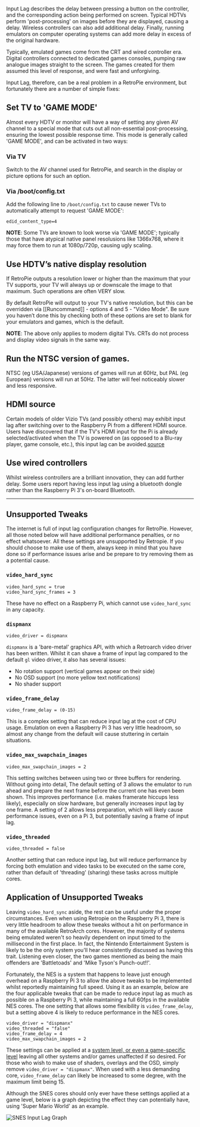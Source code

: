 Input Lag describes the delay between pressing a button on the controller, and the corresponding action being performed on screen. Typical HDTVs perform 'post-processing' on images before they are displayed, causing a delay. Wireless controllers can also add additional delay. Finally, running emulators on computer operating systems can add more delay in excess of the original hardware.

Typically, emulated games come from the CRT and wired controller era. Digital controllers connected to dedicated games consoles, pumping raw analogue images straight to the screen. The games created for them assumed this level of response, and were fast and unforgiving.

Input Lag, therefore, can be a real problem in a RetroPie environment, but fortunately there are a number of simple fixes:

## Set TV to 'GAME MODE'
Almost every HDTV or monitor will have a way of setting any given AV channel to a special mode that cuts out all non-essential post-processing, ensuring the lowest possible response time. This mode is generally called 'GAME MODE', and can be activated in two ways:

### Via TV
Switch to the AV channel used for RetroPie, and search in the display or picture options for such an option.

### Via /boot/config.txt
Add the following line to `/boot/config.txt` to cause newer TVs to automatically attempt to request 'GAME MODE':
```
edid_content_type=4
```

**NOTE**: Some TVs are known to look worse via 'GAME MODE'; typically those that have atypical native panel resolusions like 1366x768, where it may force them to run at 1080p/720p, causing ugly scaling.

## Use HDTV’s native display resolution
If RetroPie outputs a resolution lower or higher than the maximum that your TV supports, your TV will always up or downscale the image to that maximum. Such operations are often VERY slow. 

By default RetroPie will output to your TV's native resolution, but this can be overridden via [[Runcommand]] - options 4 and 5 - "Video Mode". Be sure you haven’t done this by checking both of these options are set to blank for your emulators and games, which is the default.

**NOTE**: The above only applies to modern digital TVs. CRTs do not process and display video signals in the same way.

## Run the NTSC version of games.
NTSC (eg USA/Japanese) versions of games will run at 60Hz, but PAL (eg European) versions will run at 50Hz. The latter will feel noticeably slower and less responsive. 

## HDMI source
Certain models of older Vizio TVs (and possibly others) may exhibit input lag after switching over to the Raspberry Pi from a different HDMI source. Users have discovered that if the TV's HDMI input for the Pi is already selected/activated when the TV is powered on (as opposed to a Blu-ray player, game console, etc.), this input lag can be avoided.[source](https://retropie.org.uk/forum/topic/8552/psa-possible-source-of-controller-input-lag)

## Use wired controllers
Whilst wireless controllers are a brilliant innovation, they can add further delay. Some users report having less input lag using a bluetooth dongle rather than the Raspberry Pi 3's on-board Bluetooth.

***

## Unsupported Tweaks
The internet is full of input lag configuration changes for RetroPie. However, all those noted below will have additional performance penalties, or no effect whatsoever. All these settings are unsupported by Retropie. If you should choose to make use of them, always keep in mind that you have done so if performance issues arise and be prepare to try removing them as a potential cause.

### `video_hard_sync`
```
video_hard_sync = true
video_hard_sync_frames = 3
```
These have no effect on a Raspberry Pi, which cannot use `video_hard_sync` in any capacity.

### `dispmanx`
```
video_driver = dispmanx
```
`dispmanx` is a 'bare-metal' graphics API, with which a Retroarch video driver has been written. Whilst it can shave a frame of input lag compared to the default `gl` video driver, it also has several issues:
* No rotation support (vertical games appear on their side)
* No OSD support (no more yellow text notifications)
* No shader support

### `video_frame_delay`
```
video_frame_delay = (0-15)
```
This is a complex setting that can reduce input lag at the cost of CPU usage. Emulation on even a Raspberry Pi 3 has very little headroom, so almost any change from the default will cause stuttering in certain situations.

### `video_max_swapchain_images`
```
video_max_swapchain_images = 2
```
This setting switches between using two or three buffers for rendering. Without going into detail, The default setting of 3 allows the emulator to run ahead and prepare the next frame before the current one has even been shown. This improves performance (i.e. makes framerate hiccups less likely), especially on slow hardware, but generally increases input lag by one frame. A setting of 2 allows less preparation, which will likely cause performance issues, even on a Pi 3, but potentially saving a frame of input lag.

### `video_threaded`
```
video_threaded = false
```
Another setting that can reduce input lag, but will reduce performance by forcing both emulation and video tasks to be executed on the same core, rather than default of 'threading' (sharing) these tasks across multiple cores.

## Application of Unsupported Tweaks

Leaving `video_hard_sync` aside, the rest can be useful under the proper circumstances. Even when using Retropie on the Raspberry Pi 3, there is very little headroom to allow these tweaks without a hit on performance in many of the available RetroArch cores. However, the majority of systems being emulated weren't so heavily dependent on input timed to the millisecond in the first place. In fact, the Nintendo Entertainment System is likely to be the only system you'll hear consistently discussed as having this trait. Listening even closer, the two games mentioned as being the main offenders are 'Battletoads' and 'Mike Tyson's Punch-out!!'.

Fortunately, the NES is a system that happens to leave just enough overhead on a Raspberry Pi 3 to allow the above tweaks to be implemented whilst reportedly maintaining full speed. Using it as an example, below are the four applicable tweaks that can be made to reduce input lag as much as possible on a Raspberry Pi 3, while maintaining a full 60fps in the available NES cores. The one setting that allows some flexibility is `video_frame_delay`, but a setting above 4 is likely to reduce performance in the NES cores.

```
video_driver = "dispmanx"
video_threaded = "false"
video_frame_delay = 4
video_max_swapchain_images = 2
```

These settings can be applied at a [system level, or even a game-specific level](RetroArch-Configuration#config-hierarchy) leaving all other systems and/or games unaffected if so desired. For those who wish to make use of shaders, overlays and the OSD, simply remove `video_driver = "dispmanx"`. When used with a less demanding core, `video_frame_delay` can likely be increased to some degree, with the maximum limit being 15.

Although the SNES cores should only ever have these settings applied at a game level, below is a graph depicting the effect they can potentially have, using 'Super Mario World' as an example.

![SNES Input Lag Graph](https://user-images.githubusercontent.com/18494695/38519182-f5616840-3c0c-11e8-89fb-dae734d01e81.gif)